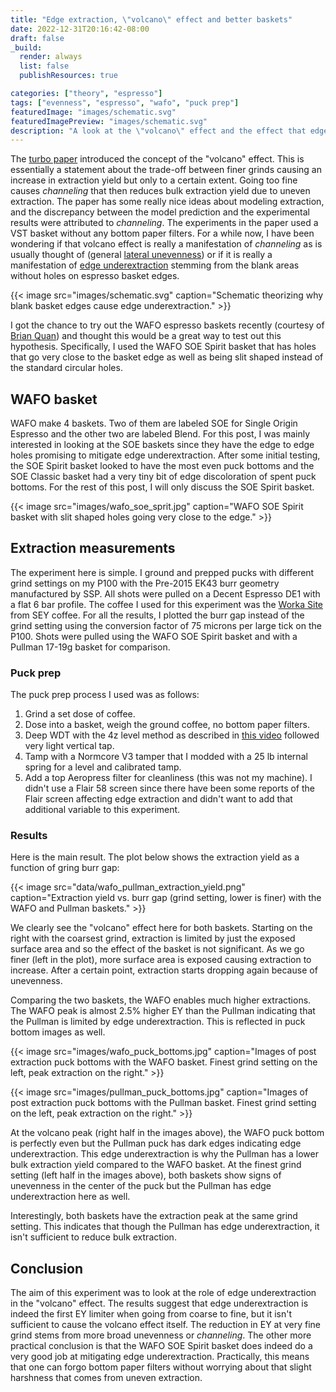 ```yaml
---
title: "Edge extraction, \"volcano\" effect and better baskets"
date: 2022-12-31T20:16:42-08:00
draft: false
_build:
  render: always
  list: false
  publishResources: true

categories: ["theory", "espresso"]
tags: ["evenness", "espresso", "wafo", "puck prep"]
featuredImage: "images/schematic.svg"
featuredImagePreview: "images/schematic.svg"
description: "A look at the \"volcano\" effect and the effect that edge extraction has on it by comparing extractions using a Pullman basket with those from a WAFO basket."
---
```


<!--more-->

The [turbo paper](https://www.cell.com/matter/fulltext/S2590-2385(19)30410-2) introduced the concept of the "volcano" effect. This is essentially a statement about the trade-off between finer grinds causing an increase in extraction yield but only to a certain extent. Going too fine causes _channeling_ that then reduces bulk extraction yield due to uneven extraction. The paper has some really nice ideas about modeling extraction, and the discrepancy between the model prediction and the experimental results were attributed to _channeling_. The experiments in the paper used a VST basket without any bottom paper filters. For a while now, I have been wondering if that volcano effect is really a manifestation of _channeling_ as is usually thought of (general [lateral unevenness](https://www.caffeinated.science/posts/espresso-extraction-evenness/#lateral-unevenness)) or if it is really a manifestation of [edge underextraction](https://www.caffeinated.science/posts/espresso-extraction-evenness/#edge-underextraction) stemming from the blank areas without holes on espresso basket edges.

{{< image src="images/schematic.svg" caption="Schematic theorizing why blank basket edges cause edge underextraction." >}}

I got the chance to try out the WAFO espresso baskets recently (courtesy of [Brian Quan](https://www.youtube.com/@BrianQuan)) and thought this would be a great way to test out this hypothesis. Specifically, I used the WAFO SOE Spirit basket that has holes that go very close to the basket edge as well as being slit shaped instead of the standard circular holes.

## WAFO basket

WAFO make 4 baskets. Two of them are labeled SOE for Single Origin Espresso and the other two are labeled Blend. For this post, I was mainly interested in looking at the SOE baskets since they have the edge to edge holes promising to mitigate edge underextraction. After some initial testing, the SOE Spirit basket looked to have the most even puck bottoms and the SOE Classic basket had a very tiny bit of edge discoloration of spent puck bottoms. For the rest of this post, I will only discuss the SOE Spirit basket.

{{< image src="images/wafo_soe_sprit.jpg" caption="WAFO SOE Spirit basket with slit shaped holes going very close to the edge." >}}

## Extraction measurements

The experiment here is simple. I ground and prepped pucks with different grind settings on my P100 with the Pre-2015 EK43 burr geometry manufactured by SSP. All shots were pulled on a Decent Espresso DE1 with a flat 6 bar profile. The coffee I used for this experiment was the [Worka Site](https://www.seycoffee.com/products/worka-site) from SEY coffee. For all the results, I plotted the burr gap instead of the grind setting using the conversion factor of 75 microns per large tick on the P100. Shots were pulled using the WAFO SOE Spirit basket and with a Pullman 17-19g basket for comparison.

### Puck prep

The puck prep process I used was as follows:

1. Grind a set dose of coffee.
2. Dose into a basket, weigh the ground coffee, no bottom paper filters.
3. Deep WDT with the 4z level method as described in [this video](https://youtu.be/HMo-2sZ42bY) followed very light vertical tap.
5. Tamp with a Normcore V3 tamper that I modded with a 25 lb internal spring for a level and calibrated tamp.
6. Add a top Aeropress filter for cleanliness (this was not my machine). I didn't use a Flair 58 screen since there have been some reports of the Flair screen affecting edge extraction and didn't want to add that additional variable to this experiment.

### Results

Here is the main result. The plot below shows the extraction yield as a function of gring burr gap:

{{< image src="data/wafo_pullman_extraction_yield.png" caption="Extraction yield vs. burr gap (grind setting, lower is finer) with the WAFO and Pullman baskets." >}}

We clearly see the "volcano" effect here for both baskets. Starting on the right with the coarsest grind, extraction is limited by just the exposed surface area and so the effect of the basket is not significant. As we go finer (left in the plot), more surface area is exposed causing extraction to increase. After a certain point, extraction starts dropping again because of unevenness.



Comparing the two baskets, the WAFO enables much higher extractions. The WAFO peak is almost 2.5% higher EY than the Pullman indicating that the Pullman is limited by edge underextraction. This is reflected in puck bottom images as well.

{{< image src="images/wafo_puck_bottoms.jpg" caption="Images of post extraction puck bottoms with the WAFO basket. Finest grind setting on the left, peak extraction on the right." >}}

{{< image src="images/pullman_puck_bottoms.jpg" caption="Images of post extraction puck bottoms with the Pullman basket. Finest grind setting on the left, peak extraction on the right." >}}

At the volcano peak (right half in the images above), the WAFO puck bottom is perfectly even but the Pullman puck has dark edges indicating edge underextraction. This edge underextraction is why the Pullman has a lower bulk extraction yield compared to the WAFO basket. At the finest grind setting (left half in the images above), both baskets show signs of unevenness in the center of the puck but the Pullman has edge underextraction here as well.

Interestingly, both baskets have the extraction peak at the same grind setting. This indicates that though the Pullman has edge underextraction, it isn't sufficient to reduce bulk extraction.

## Conclusion

The aim of this experiment was to look at the role of edge underextraction in the "volcano" effect. The results suggest that edge underextraction is indeed the first EY limiter when going from coarse to fine, but it isn't sufficient to cause the volcano effect itself. The reduction in EY at very fine grind stems from more broad unevenness or _channeling_. The other more practical conclusion is that the WAFO SOE Spirit basket does indeed do a very good job at mitigating edge underextraction. Practically, this means that one can forgo bottom paper filters without worrying about that slight harshness that comes from uneven extraction.
